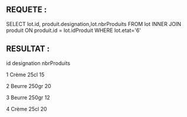 ## REQUETE :

SELECT lot.id, produit.designation,lot.nbrProduits FROM lot INNER JOIN produit ON produit.id = lot.idProduit WHERE lot.etat='6'


## RESULTAT : 

id designation nbrProduits

1   Crème 25cl     15

2  Beurre 250gr     20

3   Beurre 250gr   12

4   Crème 25cl      20
